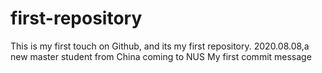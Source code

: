 # first-repository
This is my first touch on Github, and its my first repository.
2020.08.08,a new master student from China coming to NUS
My first commit message
